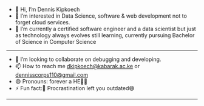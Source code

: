 - 👋 Hi, I’m Dennis Kipkoech 
- 👀 I’m interested in Data Science, software & web development not to forget cloud services.
- 🌱 I’m currently a certified software engineer and a data scientist but just as technology always evolves  still learning, currently pursuing Bachelor of Science in Computer Science
- -----------------------------------------------------------------------------------------------
- 💞️ I’m looking to collaborate on debugging and developing. 
- 📫 How to reach me dkipkoech@kabarak.ac.ke or dennisscorps110@gmail.com
- 😄 Pronouns: forever a HE🤩🤩
- ⚡ Fun fact:👀 Procrastination left you outdated😄 
----------------------------------------------------------------------------------------------------
<!---
Farahou110/Farahou110 is a ✨ special ✨ repository because its `README.md` (this file) appears on your GitHub profile.
You can click the Preview link to take a look at your changes.
--->

